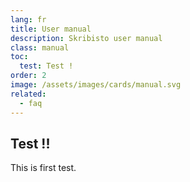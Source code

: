 ```yaml
---
lang: fr
title: User manual
description: Skribisto user manual
class: manual
toc:
  test: Test !
order: 2
image: /assets/images/cards/manual.svg
related:
  - faq
---
```


## Test !!
This is first test.
